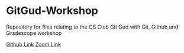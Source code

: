 # GitGud-Workshop
Repository for files relating to the CS Club Git Gud with Git, Github and Gradescope workshop

[Github Link](https://github.com/Melkor118/GitGud-Workshop)
[Zoom Link](https://adelaide.zoom.us/j/86082067767?pwd=aVNLUENCRGRVek9GVmZMWkZMTlV6UT09&fbclid=IwAR3PYDxmPi9_uPsfYtlhHO6iYyEJMZA2U3Rs_6dpqwm8MAXG6I05pk7ksdE#success)